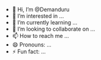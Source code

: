 - 👋 Hi, I’m @Demanduru
- 👀 I’m interested in ...
- 🌱 I’m currently learning ...
- 💞️ I’m looking to collaborate on ...
- 📫 How to reach me ...
- 😄 Pronouns: ...
- ⚡ Fun fact: ...

<!---
Demanduru/Demanduru is a ✨ special ✨ repository because its `README.md` (this file) appears on your GitHub profile.
You can click the Preview link to take a look at your changes.
--->
